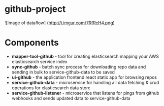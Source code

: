 # github-project

![Image of dataflow]
(http://i.imgur.com/7RfRcH4.png)

# Components 
* **mapper-tool-github** - tool for creating elasticsearch mapping your AWS elasticsearch service index
* **sync-github** - batch sync process for downloading repo data and sending in bulk to service-github-data to be saved
* **ui-github** - the application frontend react static app for browsing repos
* **service-github-data** - microservice for handling all data fetching & crud operations for elasticsearch data store
* **service-github-listener** - microservice that listens for pings from github webhooks and sends updated data to service-github-data 
